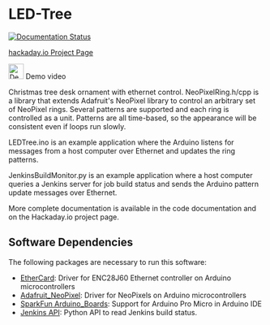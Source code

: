 # LED-Tree
[![Documentation Status](https://codedocs.xyz/dkt01/LED-Tree.svg)](https://codedocs.xyz/dkt01/LED-Tree/)

[hackaday.io Project Page](https://hackaday.io/project/19038-led-tree-jenkins-build-monitor)

[<img src="https://www.youtube.com/yt/brand/media/image/YouTube-icon-full_color.png" width="30pt" alt="Demo Video">](https://youtu.be/l4QfoKM_p1U)
Demo video

Christmas tree desk ornament with ethernet control.  NeoPixelRing.h/cpp is a library that extends Adafruit's NeoPixel library to control an arbitrary set of NeoPixel rings.  Several patterns are supported and each ring is controlled as a unit.  Patterns are all time-based, so the appearance will be consistent even if loops run slowly.

LEDTree.ino is an example application where the Arduino listens for messages from a host computer over Ethernet and updates the ring patterns.

JenkinsBuildMonitor.py is an example application where a host computer queries a Jenkins server for job build status and sends the Arduino pattern update messages over Ethernet.

More complete documentation is available in the code documentation and on the Hackaday.io project page.

## Software Dependencies

The following packages are necessary to run this software:

+ [EtherCard](https://github.com/jcw/ethercard): Driver for ENC28J60 Ethernet controller on Arduino microcontrollers
+ [Adafruit_NeoPixel](https://github.com/adafruit/Adafruit_NeoPixel): Driver for NeoPixels on Arduino microcontrollers
+ [SparkFun Arduino_Boards](https://github.com/sparkfun/Arduino_Boards): Support for Arduino Pro Micro in Arduino IDE
+ [Jenkins API](https://pypi.python.org/pypi/jenkinsapi): Python API to read Jenkins build status.
